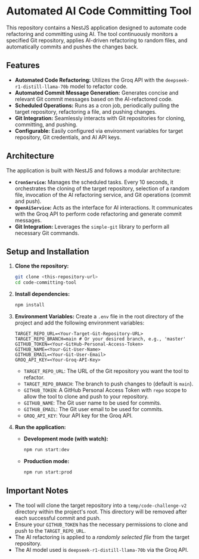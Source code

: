 # Automated AI Code Committing Tool

This repository contains a NestJS application designed to automate code refactoring and committing using AI. The tool continuously monitors a specified Git repository, applies AI-driven refactoring to random files, and automatically commits and pushes the changes back.

## Features

*   **Automated Code Refactoring:** Utilizes the Groq API with the `deepseek-r1-distill-llama-70b` model to refactor code.
*   **Automated Commit Message Generation:** Generates concise and relevant Git commit messages based on the AI-refactored code.
*   **Scheduled Operations:** Runs as a cron job, periodically pulling the target repository, refactoring a file, and pushing changes.
*   **Git Integration:** Seamlessly interacts with Git repositories for cloning, committing, and pushing.
*   **Configurable:** Easily configured via environment variables for target repository, Git credentials, and AI API keys.

## Architecture

The application is built with NestJS and follows a modular architecture:

*   **`CronService`:** Manages the scheduled tasks. Every 10 seconds, it orchestrates the cloning of the target repository, selection of a random file, invocation of the AI refactoring service, and Git operations (commit and push).
*   **`OpenAiService`:** Acts as the interface for AI interactions. It communicates with the Groq API to perform code refactoring and generate commit messages.
*   **Git Integration:** Leverages the `simple-git` library to perform all necessary Git commands.

## Setup and Installation

1.  **Clone the repository:**
    ```bash
    git clone <this-repository-url>
    cd code-committing-tool
    ```

2.  **Install dependencies:**
    ```bash
    npm install
    ```

3.  **Environment Variables:**
    Create a `.env` file in the root directory of the project and add the following environment variables:

    ```env
    TARGET_REPO_URL=<Your-Target-Git-Repository-URL>
    TARGET_REPO_BRANCH=main # Or your desired branch, e.g., 'master'
    GITHUB_TOKEN=<Your-GitHub-Personal-Access-Token>
    GITHUB_NAME=<Your-Git-User-Name>
    GITHUB_EMAIL=<Your-Git-User-Email>
    GROQ_API_KEY=<Your-Groq-API-Key>
    ```
    *   `TARGET_REPO_URL`: The URL of the Git repository you want the tool to refactor.
    *   `TARGET_REPO_BRANCH`: The branch to push changes to (default is `main`).
    *   `GITHUB_TOKEN`: A GitHub Personal Access Token with `repo` scope to allow the tool to clone and push to your repository.
    *   `GITHUB_NAME`: The Git user name to be used for commits.
    *   `GITHUB_EMAIL`: The Git user email to be used for commits.
    *   `GROQ_API_KEY`: Your API key for the Groq API.

4.  **Run the application:**

    *   **Development mode (with watch):**
        ```bash
        npm run start:dev
        ```
    *   **Production mode:**
        ```bash
        npm run start:prod
        ```

## Important Notes

*   The tool will clone the target repository into a `temp/code-challenge-v2` directory within the project's root. This directory will be removed after each successful commit and push.
*   Ensure your `GITHUB_TOKEN` has the necessary permissions to clone and push to the `TARGET_REPO_URL`.
*   The AI refactoring is applied to a *randomly selected file* from the target repository.
*   The AI model used is `deepseek-r1-distill-llama-70b` via the Groq API.